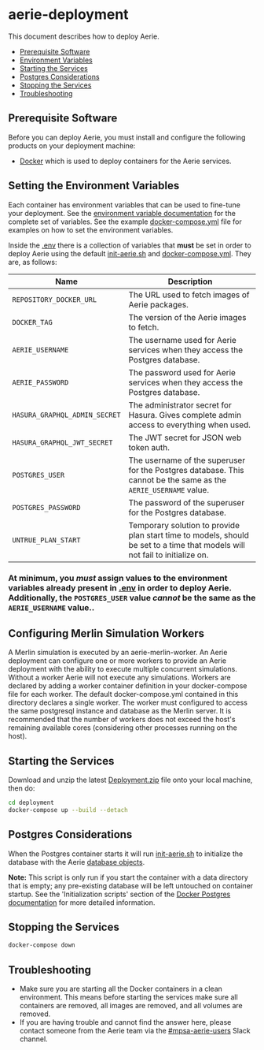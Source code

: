 # aerie-deployment

This document describes how to deploy Aerie.

- [Prerequisite Software](#prerequisite-software)
- [Environment Variables](#environment-variables)
- [Starting the Services](#starting-the-services)
- [Postgres Considerations](#postgres-considerations)
- [Stopping the Services](#stopping-the-services)
- [Troubleshooting](#troubleshooting)

## Prerequisite Software

Before you can deploy Aerie, you must install and configure the following products on your deployment machine:

- [Docker](https://www.docker.com/) which is used to deploy containers for the Aerie services.

## Setting the Environment Variables

Each container has environment variables that can be used to fine-tune your deployment.
See the [environment variable documentation](./Environment.md) for the complete set of variables.
See the example [docker-compose.yml](./docker-compose.yml) file for examples on how to set the environment variables.

Inside the [.env](./.env) there is a collection of variables that **must** be set in order to deploy Aerie using the default [init-aerie.sh](./postgres-init-db/init-aerie.sh) and [docker-compose.yml](./docker-compose.yml).
They are, as follows:

| Name                          | Description                                                                                                                  |
| ----------------------------- | ---------------------------------------------------------------------------------------------------------------------------- |
| `REPOSITORY_DOCKER_URL`       | The URL used to fetch images of Aerie packages.                                                                              |
| `DOCKER_TAG`                  | The version of the Aerie images to fetch.                                                                                    |
| `AERIE_USERNAME`              | The username used for Aerie services when they access the Postgres database.                                                 |
| `AERIE_PASSWORD`              | The password used for Aerie services when they access the Postgres database.                                                 |
| `HASURA_GRAPHQL_ADMIN_SECRET` | The administrator secret for Hasura. Gives complete admin access to everything when used.                                    |
| `HASURA_GRAPHQL_JWT_SECRET`   | The JWT secret for JSON web token auth.                                                                                      |
| `POSTGRES_USER`               | The username of the superuser for the Postgres database. This cannot be the same as the `AERIE_USERNAME` value.              |
| `POSTGRES_PASSWORD`           | The password of the superuser for the Postgres database.                                                                     |
| `UNTRUE_PLAN_START`           | Temporary solution to provide plan start time to models, should be set to a time that models will not fail to initialize on. |

### **At minimum, you _must_ assign values to the environment variables already present in [.env](./.env) in order to deploy Aerie. Additionally, the `POSTGRES_USER` value _cannot_ be the same as the `AERIE_USERNAME` value.**.

## Configuring Merlin Simulation Workers

A Merlin simulation is executed by an aerie-merlin-worker. An Aerie deployment can configure one or
more workers to provide an Aerie deployment with the ability to execute multiple concurrent
simulations. Without a worker Aerie will not execute any simulations. Workers are declared by adding
a worker container definition in your docker-compose file for each worker. The default docker-compose.yml
contained in this directory declares a single worker. The worker must configured to access the same
postgresql instance and database as the Merlin server. It is recommended that the number of workers
does not exceed the host's remaining available cores (considering other processes running on the host).

## Starting the Services

Download and unzip the latest [Deployment.zip](https://github.com/NASA-AMMOS/aerie/releases) file onto your local machine, then do:

```sh
cd deployment
docker-compose up --build --detach
```

## Postgres Considerations

When the Postgres container starts it will run [init-aerie.sh](./postgres-init-db/init-aerie.sh) to initialize the database with the Aerie [database objects](./postgres-init-db/sql).

**Note:** This script is only run if you start the container with a data directory that is empty; any pre-existing database will be left untouched on container startup. See the 'Initialization scripts' section of the [Docker Postgres documentation](https://hub.docker.com/_/postgres) for more detailed information.

## Stopping the Services

```sh
docker-compose down
```

## Troubleshooting

- Make sure you are starting all the Docker containers in a clean environment. This means before starting the services make sure all containers are removed, all images are removed, and all volumes are removed.
- If you are having trouble and cannot find the answer here, please contact someone from the Aerie team via the [#mpsa-aerie-users](https://app.slack.com/client/T024LMMEZ/C0163E42UBF) Slack channel.
